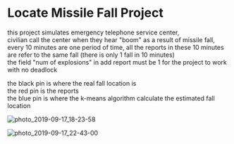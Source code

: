 # Locate Missile Fall Project
this project simulates emergency telephone service center, <br/>
civilian call the center when they hear "boom" as a result of missile fall, <br/>
every 10 minutes are one period of time, all the reports in these 10 minutes are refer to the same fall (there is only 1 fall in 10 minutes) <br/>
the field "num of explosions" in add report must be 1 for the project to work with no deadlock <br/>

the black pin is where the real fall location is <br/>
the red pin is the reports <br/>
the blue pin is where the k-means algorithm calculate the estimated fall location  <br/>

![photo_2019-09-17_18-23-58](https://user-images.githubusercontent.com/35970325/68087628-68cb9a00-fe60-11e9-9710-6c706f35b1ca.jpg)

![photo_2019-09-17_22-43-00](https://user-images.githubusercontent.com/35970325/68087840-e80d9d80-fe61-11e9-962c-a22f88578314.jpg)
